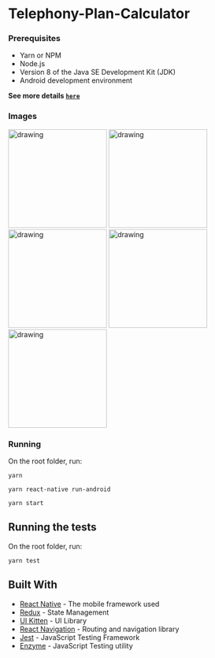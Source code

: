# Telephony-Plan-Calculator


### Prerequisites

- Yarn or NPM
- Node.js
- Version 8 of the Java SE Development Kit (JDK)
- Android development environment

**See more details <a href="https://facebook.github.io/react-native/docs/getting-started" target="_blank">`here`</a>**

### Images

<p float="left">
<img src="https://user-images.githubusercontent.com/29691975/62827698-e7d76c00-bbaa-11e9-870e-8051d681bca1.png" alt="drawing" width="200"/> 
<img src="https://user-images.githubusercontent.com/29691975/62827683-8fa06a00-bbaa-11e9-8862-57f7b38bd00a.png" alt="drawing" width="200"/> 
<img src="https://user-images.githubusercontent.com/29691975/62827693-cf675180-bbaa-11e9-8926-76d196c7d5f8.png" alt="drawing" width="200"/> 
<img src="https://user-images.githubusercontent.com/29691975/62827690-beb6db80-bbaa-11e9-86d2-d95d0620ac06.png" alt="drawing" width="200"/> 
<img src="https://user-images.githubusercontent.com/29691975/62827695-e60da880-bbaa-11e9-8bba-3387196a483d.png" alt="drawing" width="200"/>
</p>

### Running

On the root folder, run:

```
yarn
```

```
yarn react-native run-android
```

```
yarn start
```


## Running the tests

On the root folder, run:

```
yarn test
```

## Built With

* [React Native](https://facebook.github.io/react-native/) - The mobile framework used
* [Redux](https://redux.js.org/) - State Management
* [UI Kitten](https://akveo.github.io/react-native-ui-kitten/) - UI Library
* [React Navigation](https://reactnavigation.org/) - Routing and navigation library
* [Jest](https://jestjs.io/) - JavaScript Testing Framework
* [Enzyme](https://airbnb.io/enzyme/) - JavaScript Testing utility
